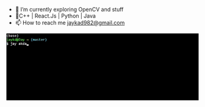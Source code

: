 - 🌱 I’m currently exploring OpenCV and stuff
- 💫C++ | React.Js | Python | Java
- 📫 How to reach me jaykad982@gmail.com








<div align="center">

  ![First](doc/profileGiffy.gif)

</div>

